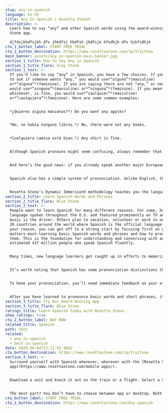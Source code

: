 ```yaml
---
slug: any-in-spanish
language: en-US
title: Any In Spanish | Rosetta Stone®
description: >-
  Learn how to say “any” and other Spanish words using the award-winning Rosetta
  Stone app.

  djfdsjkhdfsjkh dfs jhkdfsj hkdfsh jkdfsjk hfsdhjk dfs hjkfsdhjk 
cta_1_button_label: START FREE TRIAL
cta_1_button_destination: https://www.rosettastone.com/lp/tryitnow
main_banner: assets/any-in-spanish-main-banner.jpg
section_1_title: How to Say Any in Spanish
section_1_title_flare: Gray Stone
section_1_text: >-
  If you’d like to say “any” in Spanish, you have a few choices. If you intend
  to ask if someone wants “any,” you would use*“alguno”*(masculine)
  or*“alguna”*(feminine). If you are saying there are not “any,” or none, you
  would use*“ninguno”*(masculine) or*“ninguna”*(feminine). If you mean*any,*or
  whichever, is fine, you would use*“caulquier”*(masculine)
  or*“caulquiera”*(feminine). Here are some common examples:


  *¿Quieres alguna manzanas?*/ Do you want any apples?


  *No, no había ninguno libros.*/ No, there were not any books.


  *Cualquiera camisa está bien.*/ Any shirt is fine.


  Although Spanish pronouns might seem confusing, always remember that you don’t have to tackle them all at once. Even with a common word like “any,” getting comfortable with one option will likely work well in most circumstances. After you’re acclimated, you can slowly incorporate other pronouns with more nuanced meanings.


  And here’s the good news: if you already speak another major European language, learning Spanish is most likely attainable. Because English, just like Italian and French, has deep roots in Latin, these languages all share thousands of words with contemporary Spanish. These shared words are called cognates and have significant similarities in spelling and/or pronunciation. That’s why you’ll find English words like “opinion” that are identical or nearly-so in French*(opinion)*, Italian*(opinione),and*Spanish*(opinión)*.


  Spanish also has a simple system of pronunciation. Unlike English, there are only a few irregularities. The standard Spanish alphabet is also a near-exact match to English. It just has 29 letters instead of the 26 you’re used to. The extra three are:*ch (chay), ll (elle),*and*ñ (eñe)*.


  Rosetta Stone’s Dynamic Immersion® methodology teaches you the language, not just the words. What makes it effective is that we prepare you to use your new language in your everyday life. So, it’s not just about the features, but what you’re able to do because of them. It helps you get ready to handle situations with confidence.
section_2_title: Learn Spanish Words and Phrases
section_2_title_flare: Blue Stone
section_2_text: >-
  People want to learn Spanish for many different reasons. For some, hearing the
  language spoken throughout the U.S. and featured prominently on TV and in
  music is the driver. Others plan to vacation, volunteer or work in one of the
  20 countries around the world where Spanish is the official language. Whatever
  your reason, you can get off to a strong start by focusing first on what
  matters most—learning basic Spanish words and phrases and how to pronounce
  them. This is the foundation for understanding and conversing with any of the
  estimated 437 million people who speak Spanish fluently.


  Many times, new language learners get caught up in efforts to memorize long lists of Spanish words and phrases. And then they find themselves frustrated, unable to understand or be understood in everyday Spanish conversations. That’s why it’s important to learn to pronounce and understand commonly used Spanish words and phrases, so you can feel comfortable and confident speaking with locals.


  It’s worth noting that Spanish has some pronunciation distinctions that can make it a bit of a challenge for new learners. As one example, the letter*r*is pronounced differently and takes some practice for most new learners. This distinct sound is formed by tapping the tip of the tongue on the roof of the mouth, about a third of the way back in the mouth. Some Spanish language experts counsel new learners to practice making the “tt” sound, as it sounds in the English word butter.


  To hone your pronunciation, you’ll need immediate feedback on your efforts. Feedback will guide you in making needed corrections. Then you can practice until your mouth is able to readily shape the sounds that make up the language. Rosetta Stone helps you get it right in a snap with our TruAccent™ speech engine, which instantly compares your voice to native and non-native speakers to give you real-time pronunciation feedback. It’s also adjustable, which allows you to fine-tune your accent. TruAccent is among the most powerful tools for helping you learn and speak the Spanish language.


  After you have learned to pronounce basic words and short phrases, it’s a natural transition to move to the longer phrases that make up so much of everyday conversation. Rosetta Stone’s brief, 10-minute lessons are built in just this way, first teaching the basics, then tackling the longer phrases. This approach helps you acquire the skills to speak Spanish with confidence.
section_3_title: Try Our Award-Winning App
section_3_title_flare: Blue Stone
ratings_title: Learn Spanish today with Rosetta Stone.
show_ratings: true
cta_2_button_label: BUY NOW
related_title: Spanish
path: test
related:
  - any-in-spanish
  - best-in-spanish
date: 2020-06-04T23:11:55.966Z
cta_button_destination: https://www.rosettastone.com/lp/tryitnow
section_3_text: >-
  Surround yourself with Spanish whenever, wherever with the [Rosetta Stone
  app](https://www.rosettastone.com/mobile-apps/).


  Download a unit and knock it out on the train or a flight. Select a 5-10 minute lesson and sneak it in while you wait in line or for your ride to show up. And explore dynamic features, like Seek and Speak, where you can point at an object in the real world and get a [translation](https://rosettastone.com/translate).


  The best part? You don’t have to choose between app or desktop. Both come with your subscription and sync, so you can switch between devices seamlessly.
cta_button_label: START FREE TRIAL
cta_2_button_destination: https://www.rosettastone.com/buy-spanish
---
```

